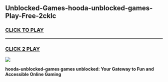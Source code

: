 
## Unblocked-Games-hooda-unblocked-games-Play-Free-2cklc
<h3>
<a href="https://premium76.site?title=hooda-unblocked-games&ref=18A1">CLICK TO PLAY</a></h3>
<hr>

<h3>
<a href="https://premium76.site?title=hooda-unblocked-games&ref=18A1">CLICK 2 PLAY</a>
  
</h3>

<a href="https://premium76.site?title=hooda-unblocked-games&ref=18A1"><img src="https://clearcache.store/games.png"></a>


**hooda-unblocked-games games unblocked: Your Gateway to Fun and Accessible Online Gaming**

